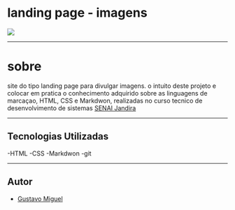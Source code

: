 # landing page - imagens

![](./img/Captura%20de%20Tela%202024-09-18%20às%2014.38.07.png)

---

# sobre
site do tipo landing page para divulgar imagens. o intuito deste projeto e colocar em pratica o conhecimento adquirido sobre as linguagens de marcaçao, HTML, CSS e Markdwon, realizadas no curso tecnico de desenvolvimento de sistemas [SENAI Jandira](https://sp.senai.br/unidade/jandira/)

---

## Tecnologias Utilizadas
-HTML
-CSS
-Markdwon
-git

---

## Autor
- [Gustavo Miguel]()